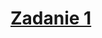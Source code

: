 # [Zadanie 1](https://github.com/cloudstateu/kurs-iac-terraform/blob/master/Zjazd1/zadania.md#zadanie-1)


